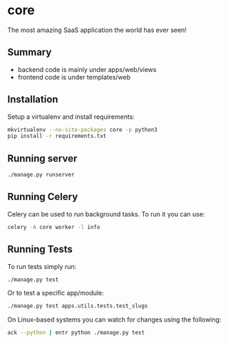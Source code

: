 # core

The most amazing SaaS application the world has ever seen!

## Summary

- backend code is mainly under apps/web/views
- frontend code is under templates/web


## Installation

Setup a virtualenv and install requirements:

```bash
mkvirtualenv --no-site-packages core -p python3
pip install -r requirements.txt
```

## Running server

```bash
./manage.py runserver
```

## Running Celery

Celery can be used to run background tasks. To run it you can use:

```bash
celery -A core worker -l info
```


## Running Tests

To run tests simply run:

```bash
./manage.py test
```

Or to test a specific app/module:

```bash
./manage.py test apps.utils.tests.test_slugs
```


On Linux-based systems you can watch for changes using the following:

```bash
ack --python | entr python ./manage.py test
```
